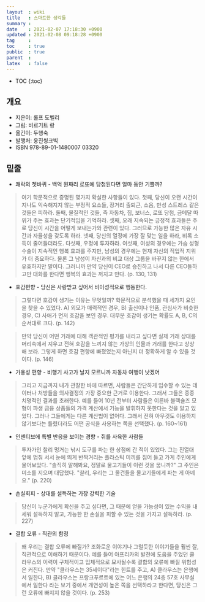 ```yaml
---
layout  : wiki
title   : 스마트한 생각들 
summary : 
date    : 2021-02-07 17:18:30 +0900
updated : 2021-02-08 09:18:28 +0900
tag     : 
toc     : true
public  : true
parent  : 
latex   : false
---
```

* TOC
{:toc}

## 개요
* 지은이: 롤프 도벨리
* 그림: 비르기트 랑
* 옮긴이: 두행숙
* 발행처: 웅진씽크빅
* ISBN 978-89-01-1480007 03320

## 밑줄
* 쾌락의 쳇바퀴 - 백억 원짜리 로또에 당첨된다면 얼마 동안 기쁠까?
> 여기 학문적으로 증명된 몇가지 확실한 사항들이 있다. 첫째, 당신이 오랜 시간이 지나도 익숙해지지 않는 부정적 요소들, 장거리 출퇴근, 소음, 만성 스트레스 같은 것들은 피하라. 둘째, 물질적인 것들, 즉 자동차, 집, 보너스, 로또 당첨, 금메달 따위가 주는 효과는 단기적임을 기억하라. 셋째, 오래 지속되는 긍정적 효과들은 주로 당신이 시간을 어떻게 보내는가와 관련이 있다. 그러므로 가능한 많은 자유 시간과 자율성을 갖도록 하라. 넷째, 당신의 열정에 가장 잘 맞는 일을 하라, 비록 소득이 줄어들더라도. 다섯째, 우정에 투자하라. 여섯째, 여성의 경우에는 가슴 성형수술이 지속적인 행복 효과를 주지만, 남성의 경우에는 현재 자신의 직업적 지위가 더 중요하다. 물론 그 남성이 자신과의 비교 대상 그룹을 바꾸지 않는 한에서 유효하지만 말이다. 그러니까 만약 당신이 CEO로 승진하고 나서 다른 CEO들하고만 대화를 한다면 행복의 효과는 꺼지고 만다.  (p. 130, 131) 


* 호감편향 - 당신은 사랑받고 싶어서 비이성적으로 행동한다.
> 그렇다면 호감이 생기는 이유는 무엇일까? 학문적으로 분석했을 때 세가지 요인을 찾을 수 있었다. A) 외모가 매력적인 경우, B) 출신이나 인품, 관심사가 비슷한 경우, C) 사애가 먼저 호감을 보인 경우. 대무분 호감이 생기는 확률도 A, B, C의 순서대로 크다.  (p. 142)

> 만약 당신이 어떤 거래에 대해 객관적인 평가를 내리고 싶다면 실제 거래 상대를 머리속에서 지우고 전혀 호감을 느끼지 않는 가상의 인물과 거래를 한다고 상상해 보라. 그렇게 하면 호감 편향에 빠졌었는지 아닌지 더 정확하게 알 수 있을 것이다.  (p. 146)


* 가용성 편향 - 비행기 사고가 날지 모르니까 자동차 여행이 낫겠어
> 그리고 지금까지 내가 관찰한 바에 따르면, 사람들은 간단하게 입수할 수 있는 데이터나 처방들을 의사결정의 가장 중요한 근거로 이용한다. 그래서 그들은 종종치명적인 결과를 초래한다. 예를 들어 10년 전부터 사람들은 이른바 블랙숄즈 모형이 파생 금융 상품들의 가격 계산에서 기능을 발휘하지 못한다는 것을 알고 있었다. 그러나 그들에게는 다른 계산법이 없어다. 그래서 전혀 아무것도 이용하지 않기보다는 틀렸더라도 어떤 공식을 사용하는 쪽을 선택했다.  (p. 160~161) 


* 인센티브에 특별 반응을 보이는 경향 - 쥐를 사육한 사람들
> 투자가인 찰리 멍거는 낚시 도구를 파는 한 상점에 간 적이 있었다. 그는 진열대 앞에 멈춰 서서 눈에 띄게 반짝거리는 플라스틱 미끼를 집어 들고 가게 주인에게 물어보았다. "솔직히 말해봐요, 정말로 물고기들이 이런 것을 뭅니까?" 그 주인은 미소를 지으며 대답했다. "찰리, 우리는 그 물건들을 물고기들에게 파는 게 아녜요."  (p. 220)


* 손실회피 - 상대를 설득하는 가장 강력한 기술
> 당신이 누군가에게 확신을 주고 싶다면, 그 때문에 얻을 가능성이 있는 수익을 내세워 설득하지 말고, 가능한 한 손실을 피할 수 있는 것을 가지고 설득하라.  (p. 227)


* 결합 오류 - 직관의 함정
> 왜 우리는 결합 오류에 빠질가? 조화로운 이야기나 그럴듯한 이야기들을 훨씬 잘, 직관적으로 이해하기 때문이다. 예를 들어 아프리카의 발전에 도움을 주었던 클라우스의 이력이 구체적이고 입체적으로 묘사될수록 결합의 오류에 빠질 위험성은 커진다. 만약 "클라우스는 35세이다"라는 힌트를 주고, A) 클라우스는 은행에서 일한다, B) 클라우스는 프랑크푸르트에 있는 어느 은행의 24층 57호 사무실에서 일한다 라는 보기 중에서 개연성이 높은 쪽을 선택하라고 한다면, 당신은 그런 오류에 빠지지 않을 것이다.  (p. 253)
